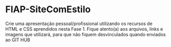 # FIAP-SiteComEstilo
Crie uma apresentação pessoal/profissional utilizando os recursos de HTML e CSS aprendidos nesta Fase 1. Fique atento(a) aos arquivos, links e imagens que utilizará, para que não fiquem desvinculados quando enviados ao GIT HUB
